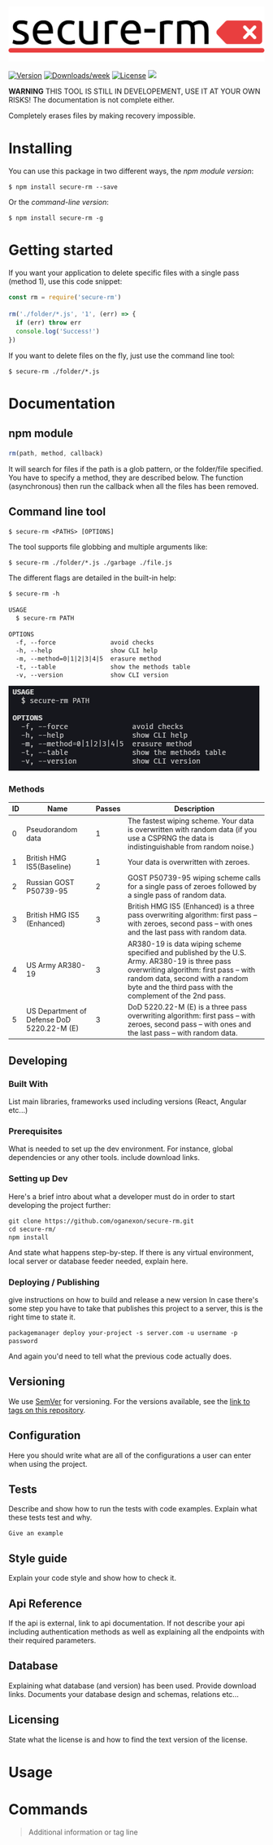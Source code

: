 ![Logo of the project](./assets/secure-rm.png)

[![Version](https://img.shields.io/npm/v/secure-rm.svg)](https://npmjs.org/package/secure-rm)
[![Downloads/week](https://img.shields.io/npm/dw/secure-rm.svg)](https://npmjs.org/package/secure-rm)
[![License](https://img.shields.io/npm/l/secure-rm.svg)](https://github.com/MaelAcier/secure-rm/blob/master/package.json)
[![](https://img.shields.io/badge/status-STILL_IN_BETA-red.svg)]()

**WARNING** THIS TOOL IS STILL IN DEVELOPEMENT, USE IT AT YOUR OWN RISKS!
The documentation is not complete either.

Completely erases files by making recovery impossible.

# Installing

You can use this package in two different ways, the _npm module version_:

```shell
$ npm install secure-rm --save
```

Or the _command-line version_:

```shell
$ npm install secure-rm -g
```

# Getting started

If you want your application to delete specific files with a single pass (method 1), use this code snippet:
```javascript
const rm = require('secure-rm')

rm('./folder/*.js', '1', (err) => {
  if (err) throw err
  console.log('Success!')
})
```

If you want to delete files on the fly, just use the command line tool:
```shell
$ secure-rm ./folder/*.js
```

# Documentation

## npm module 

```javascript
rm(path, method, callback)
```
It will search for files if the path is a glob pattern, or the folder/file specified.
You have to specify a method, they are described below.
The function (asynchronous) then run the callback when all the files has been removed.

## Command line tool

```shell
$ secure-rm <PATHS> [OPTIONS]
```
The tool supports file globbing and multiple arguments like:
```shell
$ secure-rm ./folder/*.js ./garbage ./file.js
```
The different flags are detailed in the built-in help:
```shell
$ secure-rm -h

USAGE
  $ secure-rm PATH

OPTIONS
  -f, --force               avoid checks
  -h, --help                show CLI help
  -m, --method=0|1|2|3|4|5  erasure method
  -t, --table               show the methods table
  -v, --version             show CLI version
```
![Built-in help](./assets/built-in_help.png)

### Methods

ID | Name | Passes | Description
-- | ---- | ------ | -----------
 0 | Pseudorandom data | 1 | The fastest wiping scheme. Your data is overwritten with random data (if you use a CSPRNG the data is indistinguishable from random noise.)
 1 | British HMG IS5(Baseline) | 1 | Your data is overwritten with zeroes.
 2 | Russian GOST P50739-95 | 2 | GOST P50739-95 wiping scheme calls for a single pass of zeroes followed by a single pass of random data.
 3 | British HMG IS5 (Enhanced) | 3 | British HMG IS5 (Enhanced) is a three pass overwriting algorithm: first pass – with zeroes, second pass – with ones and the last pass with random data.
 4 | US Army AR380-19 | 3 | AR380-19 is data wiping scheme specified and published by the U.S. Army. AR380-19 is three pass overwriting algorithm: first pass – with random data, second with a random byte and the third pass with the complement of the 2nd pass.
 5 | US Department of Defense DoD 5220.22-M (E) | 3 | DoD 5220.22-M (E) is a three pass overwriting algorithm: first pass – with zeroes, second pass – with ones and the last pass – with random data.

## Developing

### Built With
List main libraries, frameworks used including versions (React, Angular etc...)

### Prerequisites
What is needed to set up the dev environment. For instance, global dependencies or any other tools. include download links.


### Setting up Dev

Here's a brief intro about what a developer must do in order to start developing
the project further:

```shell
git clone https://github.com/oganexon/secure-rm.git
cd secure-rm/
npm install
```

And state what happens step-by-step. If there is any virtual environment, local server or database feeder needed, explain here.

### Deploying / Publishing
give instructions on how to build and release a new version
In case there's some step you have to take that publishes this project to a
server, this is the right time to state it.

```shell
packagemanager deploy your-project -s server.com -u username -p password
```

And again you'd need to tell what the previous code actually does.

## Versioning

We use [SemVer](http://semver.org/) for versioning. For the versions available, see the [link to tags on this repository](/tags).


## Configuration

Here you should write what are all of the configurations a user can enter when
using the project.

## Tests

Describe and show how to run the tests with code examples.
Explain what these tests test and why.

```shell
Give an example
```

## Style guide

Explain your code style and show how to check it.

## Api Reference

If the api is external, link to api documentation. If not describe your api including authentication methods as well as explaining all the endpoints with their required parameters.


## Database

Explaining what database (and version) has been used. Provide download links.
Documents your database design and schemas, relations etc... 

## Licensing

State what the license is and how to find the text version of the license.

# Usage

# Commands

> Additional information or tag line

